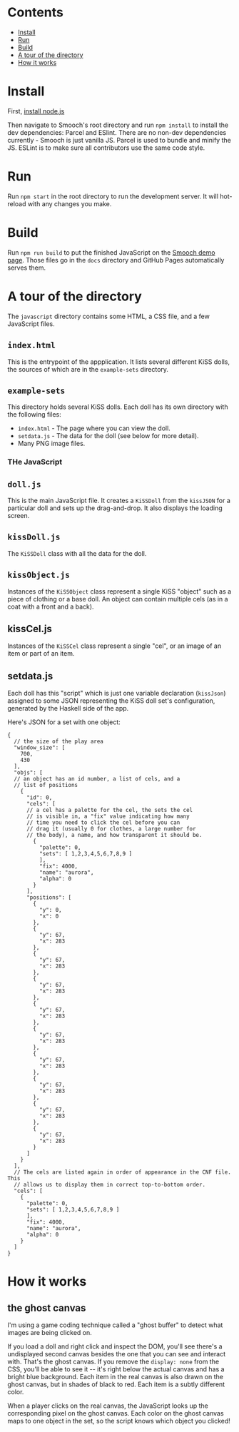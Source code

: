 # Contents

  * [Install](#install)
  * [Run](#run)
  * [Build](#build)
  * [A tour of the directory](#a-tour-of-the-directory)
  * [How it works](#how-it-works)

# Install

First, [install node.js](https://nodejs.org/en/)

Then navigate to Smooch's root directory and run `npm install` to install the dev dependencies: Parcel and ESlint. There
are no non-dev dependencies currently - Smooch is just vanilla JS. Parcel is used to bundle and minify the JS. ESLint is to
make sure all contributors use the same code style.

# Run

Run `npm start` in the root directory to run the development server.
It will hot-reload with any changes you make.

# Build

Run `npm run build` to put the finished JavaScript on the [Smooch demo page](https://emhoracek.github.io/smooch/).
Those files go in the `docs` directory and GitHub Pages automatically serves them.

# A tour of the directory

The `javascript` directory contains some HTML, a CSS file, and a few JavaScript files.

## `index.html`

This is the entrypoint of the appplication. It lists several different KiSS
dolls, the sources of which are in the `example-sets` directory.

## `example-sets`

This directory holds several KiSS dolls. Each doll has its own
directory with the following files:

* `index.html` - The page where you can view the doll.
* `setdata.js` - The data for the doll (see below for more detail).
* Many PNG image files.

### THe JavaScript

## `doll.js`

This is the main JavaScript file. It creates a `KiSSDoll` from the
`kissJSON` for a particular doll and sets up the drag-and-drop. It also
displays the loading screen.

## `kissDoll.js`

The `KiSSDoll` class with all the data for the doll.

## `kissObject.js`

Instances of the `KiSSObject` class represent a single KiSS "object"
such as a piece of clothing or a base doll. An object can contain
multiple cels (as in a coat with a front and a back).

## kissCel.js

Instances of the `KiSSCel` class represent a single "cel", or an
image of an item or part of an item.

## setdata.js

Each doll has this "script" which is just one variable declaration
(`kissJson`) assigned to some JSON representing the KiSS doll set's
 configuration, generated by the Haskell side of the app.

Here's JSON for a set with one object:

```(json)
{
  // the size of the play area
  "window_size": [
    700,
    430
  ],
  "objs": [
  // an object has an id number, a list of cels, and a
  // list of positions
    {
      "id": 0,
      "cels": [
      // a cel has a palette for the cel, the sets the cel
      // is visible in, a "fix" value indicating how many
      // time you need to click the cel before you can
      // drag it (usually 0 for clothes, a large number for
      // the body), a name, and how transparent it should be.
        {
          "palette": 0,
          "sets": [ 1,2,3,4,5,6,7,8,9 ]
          ],
          "fix": 4000,
          "name": "aurora",
          "alpha": 0
        }
      ],
      "positions": [
        {
          "y": 0,
          "x": 0
        },
        {
          "y": 67,
          "x": 283
        },
        {
          "y": 67,
          "x": 283
        },
        {
          "y": 67,
          "x": 283
        },
        {
          "y": 67,
          "x": 283
        },
        {
          "y": 67,
          "x": 283
        },
        {
          "y": 67,
          "x": 283
        },
        {
          "y": 67,
          "x": 283
        },
        {
          "y": 67,
          "x": 283
        },
        {
          "y": 67,
          "x": 283
        }
      ]
    }
  ],
  // The cels are listed again in order of appearance in the CNF file. This
  // allows us to display them in correct top-to-bottom order.
  "cels": [
    {
      "palette": 0,
      "sets": [ 1,2,3,4,5,6,7,8,9 ]
      ],
      "fix": 4000,
      "name": "aurora",
      "alpha": 0
    }
  ]
}
```

# How it works

## the ghost canvas

I'm using a game coding technique called a "ghost buffer" to detect
what images are being clicked on.

If you load a doll and right click and inspect the DOM, you'll see there's a
undisplayed second canvas besides the one that you can see and interact with.
That's the ghost canvas. If you remove the `display: none` from the CSS, you'll
be able to see it -- it's right below the actual canvas and has a bright blue
background. Each item in the real canvas is also drawn on the ghost canvas, but
in shades of black to red. Each item is a subtly different color.

When a player clicks on the real canvas, the JavaScript looks up the
corresponding pixel on the ghost canvas. Each color on the ghost canvas maps to
one object in the set, so the script knows which object you clicked!
